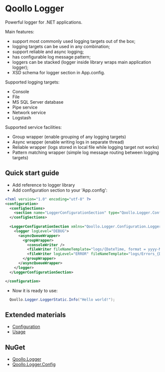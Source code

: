 Qoollo Logger
======

Powerful logger for .NET applications. 

Main features:
- support most commonly used logging targets out of the box;
- logging targets can be used in any combination;
- support reliable and async logging;
- has configurable log message pattern;
- loggers can be stacked (logger inside library wraps main application logger);
- XSD schema for logger section in App.config.


Supported logging targets:
* Console
* File
* MS SQL Server database
* Pipe service
* Network service
* Logstash


Supported service facilities:
* Group wrapper (enable grouping of any logging targets)
* Async wrapper (enable writing logs in separate thread)
* Reliable wrapper (logs stored in local file while logging target not works)
* Pattern matching wrapper (simple log message routing between logging targets)



## Quick start guide

- Add reference to logger library
- Add configuration section to your 'App.config':
```XML
<?xml version="1.0" encoding="utf-8" ?>
<configuration>
  <configSections>
    <section name="LoggerConfigurationSection" type="Qoollo.Logger.Configuration.LoggerConfigurationSectionConfigClass, Qoollo.Logger" allowExeDefinition="MachineToApplication" requirePermission="false" />
  </configSections>
  
  <LoggerConfigurationSection xmlns="Qoollo.Logger.Configuration.LoggerConfigurationSection_NS">
    <logger logLevel="DEBUG">
      <asyncQueueWrapper>
        <groupWrapper>
          <consoleWriter />
          <fileWriter fileNameTemplate="logs/{DateTime, format = yyyy-MM-dd}.log" />
          <fileWriter logLevel="ERROR" fileNameTemplate="logs/Errors_{DateTime, format = yyyy-MM-dd}.log" />
        </groupWrapper>
      </asyncQueueWrapper>
    </logger>
  </LoggerConfigurationSection>

</configuration>
```
- Now it is ready to use:
```C#
  Qoollo.Logger.LoggerStatic.Info("Hello world!");
```


## Extended materials

- [Configuration](https://github.com/qoollo/logger/wiki/Configuration)
- [Usage](https://github.com/qoollo/logger/wiki/Usage)


## NuGet

- [Qoollo.Logger](https://www.nuget.org/packages/Qoollo.Logger)
- [Qoollo.Logger.Config](https://www.nuget.org/packages/Qoollo.Logger.Config)
